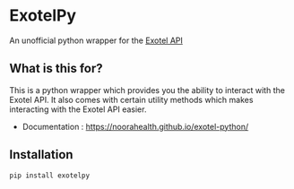 # ExotelPy
An unofficial python wrapper for the [Exotel API](https://developer.exotel.com/api)


## What is this for?
This is a python wrapper which provides you the ability to interact with the Exotel API. It also comes with certain utility methods which makes interacting with the Exotel API easier.
- Documentation : https://noorahealth.github.io/exotel-python/


## Installation
```
pip install exotelpy
```
